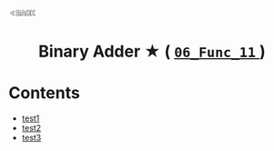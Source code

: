<p align="left">
  <a href="../README.md">
    <img src="../../Z99-OTHERS/00-common/00-back.png" style="width:10%">
  </a>
</p>

<div align="center">
  <h1>
    Binary Adder ★ (
      <a href="https://drive.google.com/file/d/18WhSghzPMPQRwFrjsYxGYeNEnU8G9dYB/view?usp=drive_link">
        <code>06_Func_11</code>
      </a>
    )
  </h1>
</div>

# Contents

-   [test1]()
-   [test2]()
-   [test3]()
